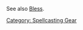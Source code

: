 See also [Bless](Bless "wikilink").

[Category: Spellcasting Gear](Category:_Spellcasting_Gear "wikilink")
